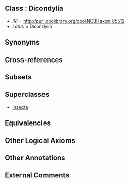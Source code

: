
## Class : Dicondylia

 * *IRI* = http://purl.obolibrary.org/obo/NCBITaxon_85512
 * *Label* = Dicondylia

## Synonyms


## Cross-references


## Subsets


## Superclasses

 * [Insecta](../../NCBITaxon/57/NCBITaxon_50557.md)

## Equivalencies


## Other Logical Axioms


## Other Annotations


## External Comments

